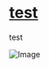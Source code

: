 # [test](https://github.com/imjuya/gitblog/issues/2)

test

![Image](https://github.com/user-attachments/assets/91c9e004-f487-4686-8a14-c243a12e6872)
